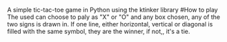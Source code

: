 A simple tic-tac-toe game in Python using the ktinker library
#How to play
The used can choose to paly as "X" or "O" and any box chosen, any of the two signs is drawn in.
If one line, either horizontal, vertical or diagonal is filled with the same symbol, they are the winner, if not,, it's a tie.
